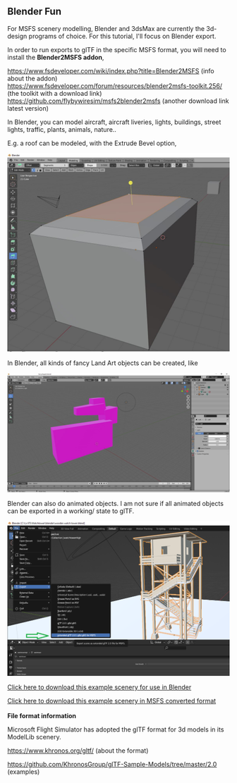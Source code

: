 ## Blender Fun

For MSFS scenery modelling, Blender and 3dsMax are currently the 3d-design programs of choice.
For this tutorial, I'll focus on Blender export. 

In order to run exports to glTF in the specific MSFS format, you will need to install the **Blender2MSFS addon**,

<a href="https://www.fsdeveloper.com/wiki/index.php?title=Blender2MSFS">https://www.fsdeveloper.com/wiki/index.php?title=Blender2MSFS</a> (info about the addon)<br>
<a href="https://www.fsdeveloper.com/forum/resources/blender2msfs-toolkit.256/">https://www.fsdeveloper.com/forum/resources/blender2msfs-toolkit.256/</a> (the toolkit with a download link)<br>
<a href="https://github.com/flybywiresim/msfs2blender2msfs">https://github.com/flybywiresim/msfs2blender2msfs</a> (another download link latest version)<br>

In Blender, you can model aircraft, aircraft liveries, lights, buildings, street lights, traffic, plants, animals, nature..

E.g. a roof can be modeled, with the Extrude Bevel option,

![Hangar geometry](BlenderFunBevel.JPG?raw=true "Scenery")

In Blender, all kinds of fancy Land Art objects can be created, like

![My first land art sculpture in Blender](43a_OpenBlenderExportFancy.JPG?raw=true "Scenery")

Blender can also do animated objects. I am not sure if all animated objects can be exported in a working/ 
state to glTF. 

![WatchtowerExport](Watchtower.png?raw=true "Scenery")

<a href="fancyshape2L.blend">Click here to download this example scenery for use in Blender</a>

<a href="fancyshape2L/download/fancyshape2L.zip">Click here to download this example scenery in MSFS converted format</a>
<br><br>
<b>File format information</b>

Microsoft Flight Simulator has adopted the glTF format for 3d models in its ModelLib scenery. 

<a href="https://www.khronos.org/gltf/">https://www.khronos.org/gltf/</a> (about the format)

<a href="https://github.com/KhronosGroup/glTF-Sample-Models/tree/master/2.0">https://github.com/KhronosGroup/glTF-Sample-Models/tree/master/2.0</a> (examples)

